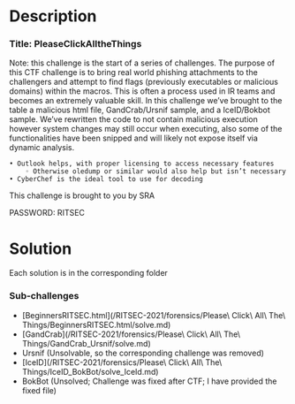 # Description

### Title: PleaseClickAlltheThings

Note: this challenge is the start of a series of challenges. The purpose of this CTF challenge is to bring real world phishing attachments to the challengers and attempt to find flags (previously executables or malicious domains) within the macros. This is often a process used in IR teams and becomes an extremely valuable skill. In this challenge we’ve brought to the table a malicious html file, GandCrab/Ursnif sample, and a IceID/Bokbot sample. We’ve rewritten the code to not contain malicious execution however system changes may still occur when executing, also some of the functionalities have been snipped and will likely not expose itself via dynamic analysis.

```
• Outlook helps, with proper licensing to access necessary features
    ◦ Otherwise oledump or similar would also help but isn’t necessary
• CyberChef is the ideal tool to use for decoding
```
This challenge is brought to you by SRA

PASSWORD: RITSEC

# Solution

Each solution is in the corresponding folder

### Sub-challenges
- [BeginnersRITSEC.html](/RITSEC-2021/forensics/Please\ Click\ All\ The\ Things/BeginnersRITSEC.html/solve.md)
- [GandCrab](/RITSEC-2021/forensics/Please\ Click\ All\ The\ Things/GandCrab_Ursnif/solve.md)
- Ursnif (Unsolvable, so the corresponding challenge was removed)
- [IceID](/RITSEC-2021/forensics/Please\ Click\ All\ The\ Things/IceID_BokBot/solve_IceId.md)
- BokBot (Unsolved; Challenge was fixed after CTF; I have provided the fixed file)
